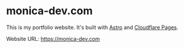# monica-dev.com

This is my portfolio website. It's built with [Astro](https://astro.build) and [Cloudflare Pages](https://pages.cloudflare.com).

Website URL: https://monica-dev.com
